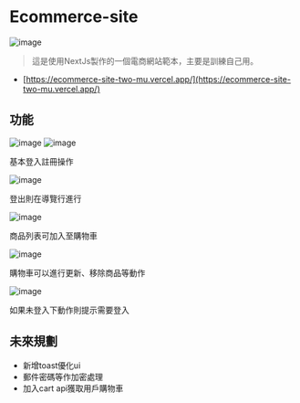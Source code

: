 # Ecommerce-site
 ![image](https://github.com/user-attachments/assets/e51fe3f6-bdb4-4727-a8ca-90694386dfd3)

> 這是使用NextJs製作的一個電商網站範本，主要是訓練自己用。

- [https://ecommerce-site-two-mu.vercel.app/](https://ecommerce-site-two-mu.vercel.app/)


## 功能

 ![image](https://github.com/user-attachments/assets/b06df05a-6223-493f-bc66-7bf0e2101e77)
 ![image](https://github.com/user-attachments/assets/4da6d5f4-644b-475d-bd21-9bb4e892274f)

 基本登入註冊操作

 ![image](https://github.com/user-attachments/assets/402f4161-19b8-4aa9-a1b8-26301a0aa21b)

 登出則在導覽行進行

 ![image](https://github.com/user-attachments/assets/376edb38-f16a-491c-93c2-909d07b93a03)

 商品列表可加入至購物車

 ![image](https://github.com/user-attachments/assets/b91fc396-6162-48ea-b5a0-f28f4ec0e11f)

 購物車可以進行更新、移除商品等動作

 ![image](https://github.com/user-attachments/assets/fcd8ebd9-321f-4d96-91e1-4c390e9d59e6)

 如果未登入下動作則提示需要登入

## 未來規劃

 - 新增toast優化ui
 - 郵件密碼等作加密處理
 - 加入cart api獲取用戶購物車
